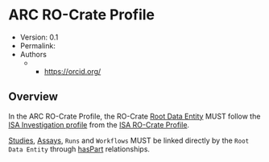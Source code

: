 # ARC RO-Crate Profile

* Version: 0.1
* Permalink: 
* Authors
  *  - https://orcid.org/

## Overview

In the ARC RO-Crate Profile, the RO-Crate [Root Data Entity](https://www.researchobject.org/ro-crate/specification/1.1/root-data-entity.html) MUST follow the [ISA Investigation profile](https://github.com/nfdi4plants/isa-ro-crate-profile/blob/release/profile/isa_ro_crate.md#investigation) from the [ISA RO-Crate Profile](https://github.com/nfdi4plants/isa-ro-crate-profile). 

[Studies](https://github.com/nfdi4plants/isa-ro-crate-profile/blob/release/profile/isa_ro_crate.md#study), [Assays](https://github.com/nfdi4plants/isa-ro-crate-profile/blob/release/profile/isa_ro_crate.md#assay), `Runs` and `Workflows` MUST be linked directly by the `Root Data Entity` through [hasPart](https://schema.org/hasPart) relationships.

